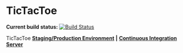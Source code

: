 TicTacToe
=========

**Current build status:** [![Build Status](https://magnum.travis-ci.com/reginbald/TicTacToe.svg?token=smJBtwwwueA4GzzDEnsz&branch=master)](https://magnum.travis-ci.com/reginbald/TicTacToe)

TicTacToe
[**Staging/Production Environment**](http://tictactoe420.herokuapp.com/) **|** [**Continuous Integration Server**](https://magnum.travis-ci.com/reginbald/TicTacToe)
